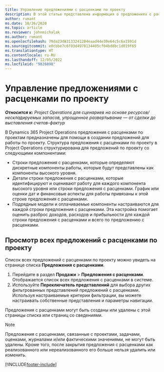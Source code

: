 ```yaml
---
title: Управление предложениями с расценками по проекту
description: В этой статье представлена информация о предложениях с расценками по проектам.
author: rumant
ms.date: 10/26/2020
ms.topic: article
ms.reviewer: johnmichalak
ms.author: rumant
ms.openlocfilehash: 79da23d83133241204eaad44e39e64c5c6a1591d
ms.sourcegitcommit: e0cbbe7c6f03d4978134405cf04bd8bc1d019f65
ms.translationtype: HT
ms.contentlocale: ru-RU
ms.lasthandoff: 12/05/2022
ms.locfileid: "9826098"
---
```

# <a name="manage-project-quotes"></a>Управление предложениями с расценками по проекту

_**Относится к:** Project Operations для сценариев на основе ресурсов/нескладируемых запасов, упрощенное развертывание — от сделки до выставления счетов-фактур_

В Dynamics 365 Project Operations предложения с расценками по проектам предназначены для помощи в создании предложений для работы по проекту. Структура предложения с расценками по проекту в Project Operations структурирована для предложений по проекту со следующими компонентами:

  - Строки предложения с расценками, которые определяют дискретные компоненты работы, которые будут представлены как компоненты высокого уровня.
  - Детали строки предложения с расценками, которые идентифицируют и оценивают работу для каждого компонента высокого уровня или строки предложения с расценками. График или оценки дат и финансовые аспекты для работы привязаны к этой строке предложения с расценками.
  - Подрядные модели и оплачиваемые компоненты настраиваются для каждой строки предложения с расценками. Эта настройка помогает оценить разброс доходов, расходов и прибыльности для каждой строки предложения с расценками и всего по предложению с расценками.

## <a name="view-all-project-quotes"></a>Просмотр всех предложений с расценками по проекту

Список всех предложений с расценками по проекту можно увидеть на странице списка **Предложения с расценками**. 

1. Перейдите в раздел **Продажи** > **Предложения с расценками**. Отображается список всех предложения с расценками в системе. 
2. Используйте **Переключатель представлений** для выбора других фильтрованных представлений предложений с расценками. Используя настраиваемые критерии фильтрации, вы можете настраивать собственные представления и параметры навигации.

Предложения с расценками могут быть созданы или удалены с этой страницы списка или страниц со сведениями.

 > [!NOTE]
 > Предложения с расценками, связанные с проектами, задачами, оценками, журналами и/или фактическими значениями, не могут быть удалены. Кроме того, после закрытия предложения с расценками как реализованного или нереализованного его больше нельзя удалить или изменить. 


[!INCLUDE[footer-include](../../includes/footer-banner.md)]
